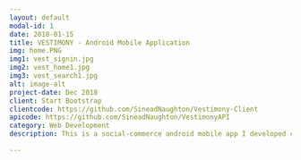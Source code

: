 ```yaml
---
layout: default
modal-id: 1
date: 2018-01-15
title: VESTIMONY - Android Mobile Application
img: home.PNG
img1: vest_signin.jpg
img2: vest_home1.jpg
img3: vest_search1.jpg
alt: image-alt
project-date: Dec 2018
client: Start Bootstrap
clientcode: https://github.com/SineadNaughton/Vestimony-Client
apicode: https://github.com/SineadNaughton/VestimonyAPI
category: Web Development
description: This is a social-commerce android mobile app I developed called VESTIMONY. I developed the application from concept initialization to finished applciaiton. The app allows users to post fashion inspiration and review clothing that is available to buy online. It is a distributed system. The backend is a RESTful API built using the Spring Boot framework, and a MySQL database. The front end is a web client built in Angular, and an android mobile application built in Android Studio that renders the web client in a web view. 

---
```

